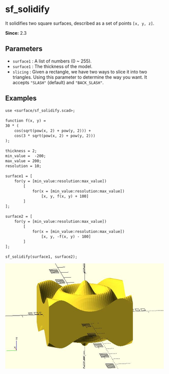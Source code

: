 # sf_solidify

It solidifies two square surfaces, described as a set of points `[x, y, z]`. 

**Since:** 2.3

## Parameters

- `surface1` : A list of numbers (0 ~ 255).
- `surface1` : The thickness of the model.
- `slicing` : Given a rectangle, we have two ways to slice it into two triangles. Using this parameter to determine the way you want. It accepts `"SLASH"` (default) and `"BACK_SLASH"`.

## Examples

    use <surface/sf_solidify.scad>;

    function f(x, y) = 
    30 * (
        cos(sqrt(pow(x, 2) + pow(y, 2))) + 
        cos(3 * sqrt(pow(x, 2) + pow(y, 2)))
    );

    thickness = 2;
    min_value =  -200;
    max_value = 200;
    resolution = 10;

    surface1 = [
        for(y = [min_value:resolution:max_value])
            [
                for(x = [min_value:resolution:max_value]) 
                    [x, y, f(x, y) + 100]
            ]
    ];

    surface2 = [
        for(y = [min_value:resolution:max_value])
            [
                for(x = [min_value:resolution:max_value]) 
                    [x, y, -f(x, y) - 100]
            ]
    ];

    sf_solidify(surface1, surface2);

![sf_solidify](images/lib2x-sf_solidify-1.JPG)